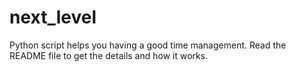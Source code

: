 # next_level
Python script helps you having a good time management. Read the README file to get the details and how it works.
